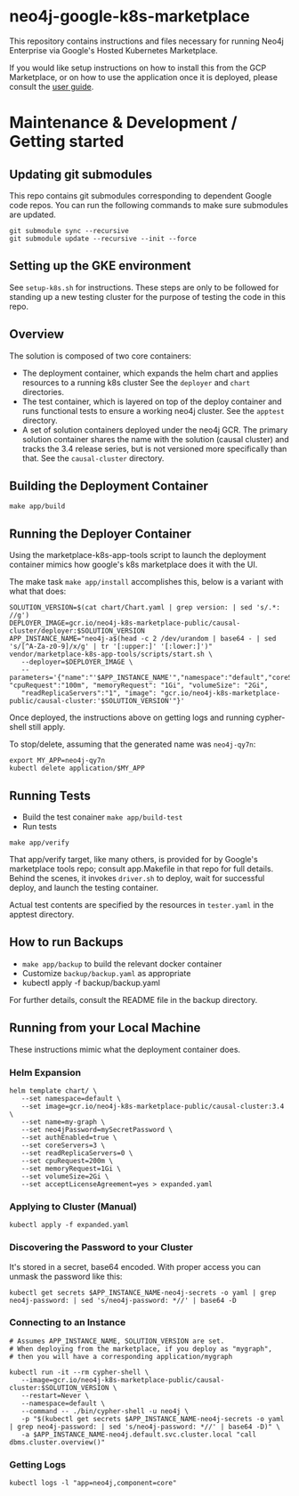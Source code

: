 # neo4j-google-k8s-marketplace

This repository contains instructions and files necessary for running Neo4j Enterprise via Google's
Hosted Kubernetes Marketplace.

If you would like setup instructions on how to install this from the GCP Marketplace, or on how to use the application once it is deployed, please consult the [user guide](user-guide/USER-GUIDE.md).

# Maintenance & Development / Getting started

## Updating git submodules

This repo contains git submodules corresponding to dependent Google code repos.
You can run the following commands to make sure submodules are updated.

```shell
git submodule sync --recursive
git submodule update --recursive --init --force
```

## Setting up the GKE environment

See `setup-k8s.sh` for instructions.  These steps are only to be followed for standing up a new testing cluster for the purpose of testing the code in this repo.

## Overview

The solution is composed of two core containers:
- The deployment container, which expands the helm chart and applies resources to a running k8s cluster See the `deployer` and `chart` directories.
- The test container, which is layered on top of the deploy container and runs functional tests to ensure a working neo4j cluster.  See the `apptest` directory.
- A set of solution containers deployed under the neo4j GCR. The primary solution container shares the name with the solution (causal cluster)
and tracks the 3.4 release series, but is not versioned more specifically than that.  See the `causal-cluster` directory.

## Building the Deployment Container
 
```
make app/build
```

## Running the Deployer Container

Using the marketplace-k8s-app-tools script to launch the deployment container mimics how google's
k8s marketplace does it with the UI.

The make task `make app/install` accomplishes this, below is a variant with what that does:

```
SOLUTION_VERSION=$(cat chart/Chart.yaml | grep version: | sed 's/.*: //g')
DEPLOYER_IMAGE=gcr.io/neo4j-k8s-marketplace-public/causal-cluster/deployer:$SOLUTION_VERSION
APP_INSTANCE_NAME="neo4j-a$(head -c 2 /dev/urandom | base64 - | sed 's/[^A-Za-z0-9]/x/g' | tr '[:upper:]' '[:lower:]')"
vendor/marketplace-k8s-app-tools/scripts/start.sh \
   --deployer=$DEPLOYER_IMAGE \
   --parameters='{"name":"'$APP_INSTANCE_NAME'","namespace":"default","coreServers":"3", "cpuRequest":"100m", "memoryRequest": "1Gi", "volumeSize": "2Gi", 
   "readReplicaServers":"1", "image": "gcr.io/neo4j-k8s-marketplace-public/causal-cluster:'$SOLUTION_VERSION'"}'
```

Once deployed, the instructions above on getting logs and running cypher-shell still apply.

To stop/delete, assuming that the generated name was `neo4j-qy7n`:

```
export MY_APP=neo4j-qy7n
kubectl delete application/$MY_APP
```

## Running Tests

- Build the test conainer `make app/build-test`
- Run tests

```
make app/verify
```

That app/verify target, like many others, is provided for by Google's
marketplace tools repo; consult app.Makefile in that repo for full details. 
Behind the scenes, it invokes `driver.sh` to deploy, wait for successful deploy,
and launch the testing container.

Actual test contents are specified by the resources in `tester.yaml` in the apptest directory.

## How to run Backups

- `make app/backup` to build the relevant docker container
- Customize `backup/backup.yaml` as appropriate
- kubectl apply -f backup/backup.yaml

For further details, consult the README file in the backup directory.

## Running from your Local Machine

These instructions mimic what the deployment container does.

### Helm Expansion

```
helm template chart/ \
   --set namespace=default \
   --set image=gcr.io/neo4j-k8s-marketplace-public/causal-cluster:3.4 \
   --set name=my-graph \
   --set neo4jPassword=mySecretPassword \
   --set authEnabled=true \
   --set coreServers=3 \
   --set readReplicaServers=0 \
   --set cpuRequest=200m \
   --set memoryRequest=1Gi \
   --set volumeSize=2Gi \
   --set acceptLicenseAgreement=yes > expanded.yaml
```

### Applying to Cluster (Manual)

```kubectl apply -f expanded.yaml```

### Discovering the Password to your Cluster

It's stored in a secret, base64 encoded.  With proper access you can unmask the password
like this:

```
kubectl get secrets $APP_INSTANCE_NAME-neo4j-secrets -o yaml | grep neo4j-password: | sed 's/neo4j-password: *//' | base64 -D
```

### Connecting to an Instance

```
# Assumes APP_INSTANCE_NAME, SOLUTION_VERSION are set.
# When deploying from the marketplace, if you deploy as "mygraph",
# then you will have a corresponding application/mygraph

kubectl run -it --rm cypher-shell \
   --image=gcr.io/neo4j-k8s-marketplace-public/causal-cluster:$SOLUTION_VERSION \
   --restart=Never \
   --namespace=default \
   --command -- ./bin/cypher-shell -u neo4j \
   -p "$(kubectl get secrets $APP_INSTANCE_NAME-neo4j-secrets -o yaml | grep neo4j-password: | sed 's/neo4j-password: *//' | base64 -D)" \
   -a $APP_INSTANCE_NAME-neo4j.default.svc.cluster.local "call dbms.cluster.overview()"
```

### Getting Logs

```
kubectl logs -l "app=neo4j,component=core"
```

